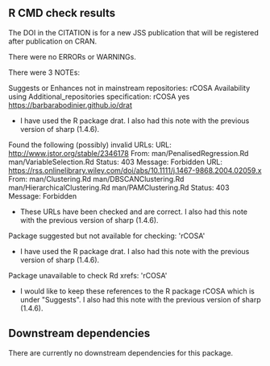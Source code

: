 ## R CMD check results

The DOI in the CITATION is for a new JSS publication that will be registered after publication on CRAN.

There were no ERRORs or WARNINGs.

There were 3 NOTEs:

Suggests or Enhances not in mainstream repositories:
  rCOSA
Availability using Additional_repositories specification:
  rCOSA   yes   https://barbarabodinier.github.io/drat

* I have used the R package drat. I also had this note with the previous version of sharp (1.4.6).

Found the following (possibly) invalid URLs:
  URL: http://www.jstor.org/stable/2346178
    From: man/PenalisedRegression.Rd
          man/VariableSelection.Rd
    Status: 403
    Message: Forbidden
  URL: https://rss.onlinelibrary.wiley.com/doi/abs/10.1111/j.1467-9868.2004.02059.x
    From: man/Clustering.Rd
          man/DBSCANClustering.Rd
          man/HierarchicalClustering.Rd
          man/PAMClustering.Rd
    Status: 403
    Message: Forbidden

* These URLs have been checked and are correct. I also had this note with the previous version of sharp (1.4.6). 

Package suggested but not available for checking: 'rCOSA'

* I have used the R package drat. I also had this note with the previous version of sharp (1.4.6).

Package unavailable to check Rd xrefs: 'rCOSA'

* I would like to keep these references to the R package rCOSA which is under "Suggests". I also had this note with the 
previous version of sharp (1.4.6).


## Downstream dependencies

There are currently no downstream dependencies for this package.
